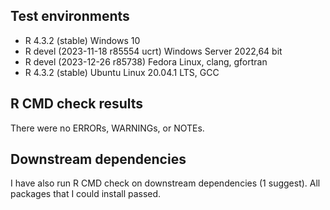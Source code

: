 ## Test environments
* R 4.3.2 (stable) Windows 10
* R devel (2023-11-18 r85554 ucrt) Windows Server 2022,64 bit
* R devel (2023-12-26 r85738) Fedora Linux, clang, gfortran
* R 4.3.2 (stable) Ubuntu Linux 20.04.1 LTS, GCC

## R CMD check results
There were no ERRORs, WARNINGs, or NOTEs.

## Downstream dependencies
I have also run R CMD check on downstream dependencies (1 suggest).
All packages that I could install passed.
